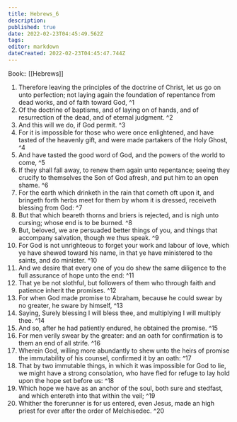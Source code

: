 ```yaml
---
title: Hebrews_6
description: 
published: true
date: 2022-02-23T04:45:49.562Z
tags: 
editor: markdown
dateCreated: 2022-02-23T04:45:47.744Z
---
```


 Book:: [[Hebrews]]
 1. Therefore leaving the principles of the doctrine of Christ, let us go on unto perfection; not laying again the foundation of repentance from dead works, and of faith toward God, ^1
 2. Of the doctrine of baptisms, and of laying on of hands, and of resurrection of the dead, and of eternal judgment. ^2
 3. And this will we do, if God permit. ^3
 4. For it is impossible for those who were once enlightened, and have tasted of the heavenly gift, and were made partakers of the Holy Ghost, ^4
 5. And have tasted the good word of God, and the powers of the world to come, ^5
 6. If they shall fall away, to renew them again unto repentance; seeing they crucify to themselves the Son of God afresh, and put him to an open shame. ^6
 7. For the earth which drinketh in the rain that cometh oft upon it, and bringeth forth herbs meet for them by whom it is dressed, receiveth blessing from God: ^7
 8. But that which beareth thorns and briers is rejected, and is nigh unto cursing; whose end is to be burned. ^8
 9. But, beloved, we are persuaded better things of you, and things that accompany salvation, though we thus speak. ^9
 10. For God is not unrighteous to forget your work and labour of love, which ye have shewed toward his name, in that ye have ministered to the saints, and do minister. ^10
 11. And we desire that every one of you do shew the same diligence to the full assurance of hope unto the end: ^11
 12. That ye be not slothful, but followers of them who through faith and patience inherit the promises. ^12
 13. For when God made promise to Abraham, because he could swear by no greater, he sware by himself, ^13
 14. Saying, Surely blessing I will bless thee, and multiplying I will multiply thee. ^14
 15. And so, after he had patiently endured, he obtained the promise. ^15
 16. For men verily swear by the greater: and an oath for confirmation is to them an end of all strife. ^16
 17. Wherein God, willing more abundantly to shew unto the heirs of promise the immutability of his counsel, confirmed it by an oath: ^17
 18. That by two immutable things, in which it was impossible for God to lie, we might have a strong consolation, who have fled for refuge to lay hold upon the hope set before us: ^18
 19. Which hope we have as an anchor of the soul, both sure and stedfast, and which entereth into that within the veil; ^19
 20. Whither the forerunner is for us entered, even Jesus, made an high priest for ever after the order of Melchisedec. ^20
